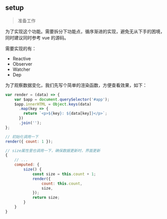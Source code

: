 ## setup

>准备工作

为了实现这个功能。需要拆分下功能点，循序渐进的实现，避免无从下手的困境，同时建议同时参考 vue 的源码。

需要实现的有：

- Reactive
- Observer
- Watcher
- Dep


为了观察数据变化，我们先写个简单的渲染函数，方便查看效果，如下：

```js
var render = (data) => {
    var $app = document.querySelector('#app');
    $app.innerHTML = Object.keys(data)
      .map(key => {
        return `<p>${key}: ${data[key]}</p>`;
      })
      .join('');
};

// 初始化调用一下
render({ count: 1 });

// size属性里也调用一下，确保数据更新时，界面更新
{
    // ...
    computed: {
        size() {
            const size = this.count + 1;
            render({
                count: this.count,
                size,
            });
            return size;
        }
    }
}
```

